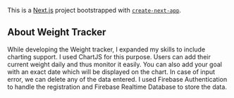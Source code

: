 This is a [Next.js](https://nextjs.org/) project bootstrapped with [`create-next-app`](https://github.com/vercel/next.js/tree/canary/packages/create-next-app).

## About Weight Tracker


While developing the Weight tracker, I expanded my skills to include
charting support. I used ChartJS for this purpose. Users can add their
current weight daily and thus monitor it easily. You can also add your
goal with an exact date which will be displayed on the chart. In case of
input error, we can delete any of the data entered. I used Firebase
Authentication to handle the registration and Firebase Realtime
Database to store the data.

